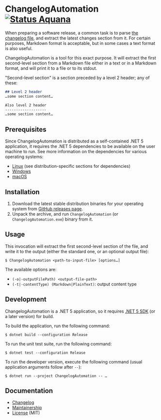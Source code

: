 ChangelogAutomation [![Status Aquana][status-aquana]][andivionian-status-classifier]
===================

When preparing a software release, a common task is to parse [the changelog file][keep-a-changelog], and extract the latest changes section from it. For certain purposes, Markdown format is acceptable, but in some cases a text format is also useful.

ChangelogAutomation is a tool for this exact purpose. It will extract the first second-level section from a Markdown file either in a text or in a Markdown format, and will print it to a file or to its stdout.

"Second-level section" is a section preceded by a level 2 header; any of these:

```markdown
## Level 2 header
…some section content…

Also level 2 header
-------------------
…some section content…
```

Prerequisites
-------------

Since ChangelogAutomation is distributed as a self-contained .NET 5 application, it requires the .NET 5 dependencies to be available on the user machine to run. See more information on the dependencies for various operating systems:

- [Linux][deps.linux] (see distribution-specific sections for dependencies)
- [Windows][deps.windows]
- [macOS][deps.macos]

Installation
------------

1. Download the latest stable distribution binaries for your operating system from [GitHub releases page][releases].
2. Unpack the archive, and run `ChangelogAutomation` (or `ChangelogAutomation.exe`) binary from it.

Usage
-----

This invocation will extract the first second-level section of the file, and write it to the output (either the standard one, or an optional output file):

```console
$ ChangelogAutomation <path-to-input-file> [options…]
```

The available options are:

- `(-o|-outputFilePath) <output-file-path>`
- `(-t|-contentType) (Markdown|PlainText)`: output content type

Development
-----------

ChangelogAutomation is a .NET 5 application, so it requires [.NET 5 SDK][dotnet-sdk] (or a later version) for build.

To build the application, run the following command:

```console
$ dotnet build --configuration Release
```

To run the unit test suite, run the following command:

```console
$ dotnet test --configuration Release
```

To run the developer version, execute the following command (usual application arguments follow after `--`):

```console
$ dotnet run --project ChangelogAutomation -- …
```

Documentation
-------------

- [Changelog][changelog]
- [Maintainership][maintainership]
- [License][license] (MIT)

[andivionian-status-classifier]: https://github.com/ForNeVeR/andivionian-status-classifier#status-aquana-
[changelog]: ./CHANGELOG.md
[deps.linux]: https://docs.microsoft.com/en-us/dotnet/core/install/linux
[deps.macos]: https://docs.microsoft.com/en-us/dotnet/core/install/macos#dependencies
[deps.windows]: https://docs.microsoft.com/en-us/dotnet/core/install/windows?tabs=net50#dependencies
[dotnet-sdk]: https://dotnet.microsoft.com/
[keep-a-changelog]: http://keepachangelog.com/
[license]: ./LICENSE.md
[maintainership]: ./MAINTAINERSHIP.md
[releases]: https://github.com/ForNeVeR/ChangelogAutomation/releases

[status-aquana]: https://img.shields.io/badge/status-aquana-yellowgreen.svg
